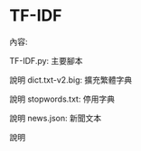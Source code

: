 # TF-IDF

內容:

TF-IDF.py: 主要腳本

說明
dict.txt-v2.big: 擴充繁體字典

說明
stopwords.txt: 停用字典

說明
news.json: 新聞文本

說明
